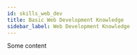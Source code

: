 ```yaml
---
id: skills_web_dev
title: Basic Web Development Knowledge
sidebar_label: Web Development Knowledge
---
```


Some content